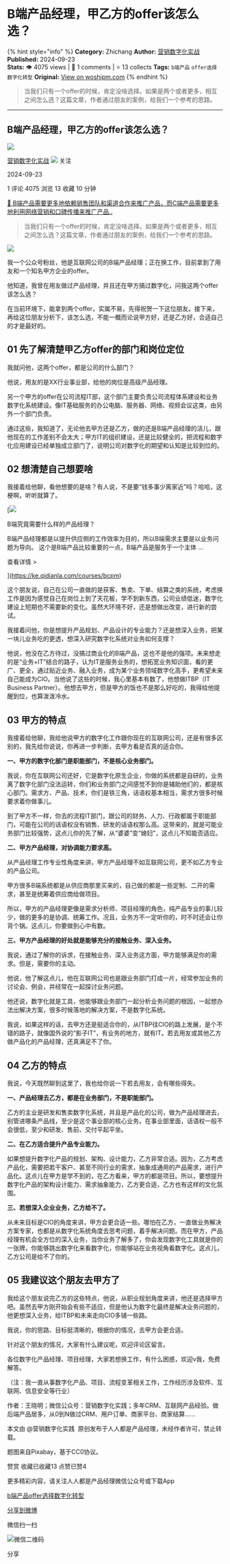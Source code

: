 # B端产品经理，甲乙方的offer该怎么选？
{% hint style="info" %}
**Category:** Zhichang
**Author:** [营销数字化实战](https://www.woshipm.com/u/172173)
**Published:** 2024-09-23  
**Stats:** 👁️ 4075 views | 💬 1 comments | ⭐ 13 collects
**Tags:** `b端产品` `offer选择` `数字化转型`
**Original:** [View on woshipm.com](https://www.woshipm.com/zhichang/6118660.html)
{% endhint %}
> 当我们只有一个offer的时候，肯定没啥选择。如果是两个或者更多，相互之间怎么选？这篇文章，作者通过朋友的案例，给我们一个参考的思路。

---

## B端产品经理，甲乙方的offer该怎么选？

[![](https://static.woshipm.com/view/woshipm_api_def_20240809110540_5458.jpg?imageView2/1/w/72/h/72/q/100)](https://www.woshipm.com/u/172173)

[营销数字化实战](https://www.woshipm.com/u/172173) ![](https://static.woshipm.com/tag/1121_1@2x.png) 关注

2024-09-23

1 评论 4075 浏览 13 收藏 10 分钟

[🔗 B端产品需要更多地依赖销售团队和渠道合作来推广产品，而C端产品需要更多地利用网络营销和口碑传播来推广产品..](https://ke.qidianla.com/courses/bcpm)

> 当我们只有一个offer的时候，肯定没啥选择。如果是两个或者更多，相互之间怎么选？这篇文章，作者通过朋友的案例，给我们一个参考的思路。

![](https://image.woshipm.com/2023/08/22/2b5da51c-40df-11ee-98c9-00163e0b5ff3.jpg)

我一个公众号粉丝，他是互联网公司的B端产品经理；正在换工作，目前拿到了用友和一个知名甲方企业的offer。

他知道，我曾在用友做过产品经理，并且还在甲方搞过数字化，问我这两个offer该怎么选？

在当前环境下，能拿到两个offer，实属不易，先得祝贺一下这位朋友。接下来，再给这位朋友分析下，该怎么选，不能一概而论说甲方好，还是乙方好，合适自己的才是最好的。

## 01 先了解清楚甲乙方offer的部门和岗位定位

我就问他，这两个offer，都是公司的什么部门？

他说，用友的是XX行业事业部，给他的岗位是高级产品经理。

另一个甲方的offer在公司流程IT部，这个部门主要负责公司流程体系建设和业务数字化系统建设。像IT基础服务的办公电脑、服务器、网络、视频会议这类，由另外一个部门负责。

通过这些，我知道了，无论他去甲方还是乙方，做的还是B端产品经理的活儿，跟他现在的工作差别不会太大；甲方IT的组织建设，还是比较健全的，把流程和数字化应用建设已经单独成立部门了，说明公司对数字化的期望和认知是比较到位的。

## 02 想清楚自己想要啥

我接着给他聊，看他想要的是啥？有人说，不是要“钱多事少离家近”吗？哈哈，这梗啊，听听就算了。

[![](https://image.woshipm.com/2023/08/02/f7cafd68-30e3-11ee-9da3-00163e0b5ff3.png)

B端究竟需要什么样的产品经理？

B端产品经理都是以提升供应侧的工作效率为目的，所以B端需求主要是以业务问题为导向。 这个是B端产品比较重要的一点，B端产品是服务于一个主体 ...

查看详情 >

](https://ke.qidianla.com/courses/bcpm)

这个朋友说，自己在公司一直做的是获客、售卖、下单、结算之类的系统，考虑换工作是因为感觉自己在岗位上到了天花板，学不到新东西，公司业绩低迷，数字化建设上短期也不需要新的变化。虽然大环境不好，还是想做出改变，进行新的尝试。

我接着问他，你是想提升产品规划、产品设计的专业能力？还是想深入业务，把某一块儿业务吃的更透，想深入研究数字化系统对业务如何支撑？

他说，他没在乙方待过，没搞过商业化的B端产品，这也不是他的强项。未来想走的是“业务+IT”结合的路子，认为IT是服务业务的，想拓宽业务知识面，看的更广、更全，通过贴近业务、融入业务，成为某个业务领域数字化高手，更希望未来自己能成为CIO。当他说了这些的时候，我心里基本有数了，他想做ITBP（IT Business Partner）。他想去甲方，但是甲方的饭也不是那么好吃的，我得给他提醒到位，也算泼泼冷水。

## 03 甲方的特点

我接着给他聊，我给他说甲方的数字化工作跟你现在的互联网公司，还是有很多区别的，我先给你说说，你再进一步判断，去甲方看是否真的适合你。

**一、甲方的数字化部门是职能部门，不是核心业务部门。**

我说，你在互联网公司还好，它是数字化原生企业，你做的系统都是自研的，业务离了数字化部门没法运转，你们和业务部门之间感觉不到你是辅助他们的，都是核心部门。需求方、产品、技术，你们是铁三角，话语权基本相当，需求方很多时候要求着你做事儿。

到了甲方不一样，你去的流程IT部门，跟公司的财务、人力、行政都属于职能部门，可能在公司的话语权没有销售、研发的话语权那么高。这带来的，就是可能业务部门比较强势，这点儿你的先了解，从“婆婆”变“媳妇”，这点儿不知能否适应。

**二、甲方产品经理，对协调能力要求高。**

从产品经理工作专业性角度来讲，甲方产品经理不如互联网公司，更不如乙方专业的产品公司。

甲方很多B端系统都是从供应商那里买来的，自己做的都是一些定制、二开的需求，甚至是统筹着供应商给做项目。

所以，甲方的产品经理更像是需求分析师、项目经理的角色，纯产品专业的事儿较少，做的更多的是协调、统筹工作。况且，业务方不一定听你的，时不时还会让你背个锅。这点儿，你要做到心中有数。

**三、甲方产品经理的好处就是能够充分的接触业务、深入业务。**

我说，通过了解你的诉求，在接触业务、深入业务这方面，甲方能够满足你的需求。但是，需要你的主动。

他说，他了解这点儿，他在互联网公司也是跟业务部门打成一片，经常参加业务的讨论会、例会，并经常在一起探讨业务问题。

他还说，数字化就是工具，他能够跟业务部门一起分析业务问题的根因，一起想办法出解决方案，很多时候落地的解决方案，不是数字化系统。

我说，如果这样的话，去甲方还是挺适合你的，从ITBP往CIO的路上发展，是个不错的路子，就像国外说的“影子IT”，有业务的地方，就有IT。若去用友或其他乙方做产品化的产品经理，还真满足不了你。

## 04 乙方的特点

我说，今天既然聊到这里了，我也给你说一下若去用友，会有哪些得失。

**一、产品经理去乙方，都是在业务部门，不是职能部门。**

乙方的主业是研发和售卖数字化系统，并且是产品化的公司，做为产品经理进去，别管进哪条产品线，至少是这个事业部的核心业务。在事业部里面，话语权一般不会很低，至少和研发、售前、交付平起平坐。

**二、在乙方适合提升产品专业能力。**

如果想提升数字化产品的规划、架构、设计能力，乙方非常合适。因为，乙方考虑产品化，需要把若干客户、甚至不同行业的需求，抽象成通用的产品需求，进行产品化。这点儿在甲方是学不到的，在乙方看来，甲方的都是项目。所以，要想提升数字化产品的架构设计能力、需求抽象能力，乙方更合适，乙方也有这样的文化氛围。

**三、若想深入企业业务，乙方给不了。**

从未来目标是CIO的角度来讲，甲方会更合适一些。哪怕在乙方，一直做业务解决方案专家，也都是从数字化系统角度去思考问题，着手解决问题。而在甲方，产品经理有机会全方位的深入业务，当你业务了解多了，你会发现数字化工具就是你的一张牌，你能够跳出数字化来看数字化，你能够站在业务视角看数字化。这点儿，乙方公司是给不了你的。

## 05 我建议这个朋友去甲方了

我给这个朋友说完乙方的这些特点，他说，从职业规划角度来讲，他还是选择甲方吧。虽然去甲方刚开始会有些不适应，但是他认为数字化最终是解决业务问题的，他更想深入业务，给ITBP和未来走向CIO多铺一些路。

我说，你的思路、目标挺清晰的，根据你的情况，去甲方会更合适。

针对这个朋友的情况，大家有什么建议呢，欢迎评论区留言。

各位数字化产品经理、项目经理，大家若想换工作，有什么困惑，欢迎v我，免费解答。

（注：我一直从事数字化产品、项目、流程变革相关工作，工作经历涉及软件、互联网、信息安全等行业）

作者：王晓明；微信公众号：营销数字化实践；多年CRM、互联网产品经验。做后端产品居多，从0到N做过CRM、用户订单、商家平台、商家结算......

本文由 @营销数字化实践  原创发布于人人都是产品经理，未经作者许可，禁止转载。

题图来自Pixabay，基于CC0协议。

赞赏 收藏已收藏13 点赞已赞4

更多精彩内容，请关注人人都是产品经理微信公众号或下载App

[b端产品](https://www.woshipm.com/tag/b%e7%ab%af%e4%ba%a7%e5%93%81)[offer选择](https://www.woshipm.com/tag/offer%e9%80%89%e6%8b%a9)[数字化转型](https://www.woshipm.com/tag/%e6%95%b0%e5%ad%97%e5%8c%96%e8%bd%ac%e5%9e%8b)

[分享到微博](https://service.weibo.com/share/share.php?appkey=2775287854&title=B端产品经理，甲乙方的offer该怎么选？&url=https://www.woshipm.com/zhichang/6118660.html&pic=https://image.woshipm.com/2023/08/22/2b5da51c-40df-11ee-98c9-00163e0b5ff3.jpg)

微信扫一扫

![微信二维码](https://api.pwmqr.com/qrcode/create/?url=https://www.woshipm.com/zhichang/6118660.html)

分享